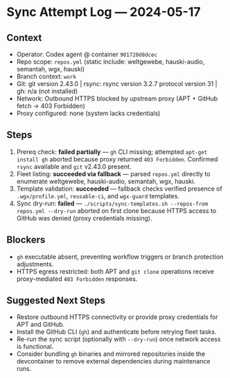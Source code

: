 # Sync Attempt Log — 2024-05-17

## Context
- Operator: Codex agent @ container `901720d8dcec`
- Repo scope: `repos.yml` (static include: weltgewebe, hauski-audio, semantah, wgx, hauski)
- Branch context: `work`
- Git: git version 2.43.0 | rsync: rsync  version 3.2.7  protocol version 31 | gh: n/a (not installed)
- Network: Outbound HTTPS blocked by upstream proxy (APT + GitHub fetch → 403 Forbidden)
- Proxy configured: none (system lacks credentials)

## Steps
1. Prereq check: **failed partially** — `gh` CLI missing; attempted `apt-get install gh` aborted because proxy returned `403 Forbidden`. Confirmed `rsync` available and `git` v2.43.0 present.
2. Fleet listing: **succeeded via fallback** — parsed `repos.yml` directly to enumerate weltgewebe, hauski-audio, semantah, wgx, hauski.
3. Template validation: **succeeded** — fallback checks verified presence of `.wgx/profile.yml`, `reusable-ci`, and `wgx-guard` templates.
4. Sync dry-run: **failed** — `./scripts/sync-templates.sh --repos-from repos.yml --dry-run` aborted on first clone because HTTPS access to GitHub was denied (proxy credentials missing).

## Blockers
- `gh` executable absent, preventing workflow triggers or branch protection adjustments.
- HTTPS egress restricted: both APT and `git clone` operations receive proxy-mediated `403 Forbidden` responses.

## Suggested Next Steps
- Restore outbound HTTPS connectivity or provide proxy credentials for APT and GitHub.
- Install the GitHub CLI (`gh`) and authenticate before retrying fleet tasks.
- Re-run the sync script (optionally with `--dry-run`) once network access is functional.
- Consider bundling `gh` binaries and mirrored repositories inside the devcontainer to remove external dependencies during maintenance runs.
